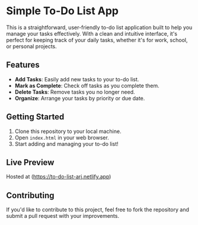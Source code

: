 # Simple To-Do List App

This is a straightforward, user-friendly to-do list application built to help you manage your tasks effectively. With a clean and intuitive interface, it's perfect for keeping track of your daily tasks, whether it's for work, school, or personal projects.

## Features

- **Add Tasks**: Easily add new tasks to your to-do list.
- **Mark as Complete**: Check off tasks as you complete them.
- **Delete Tasks**: Remove tasks you no longer need.
- **Organize**: Arrange your tasks by priority or due date.

## Getting Started

1. Clone this repository to your local machine.
2. Open `index.html` in your web browser.
3. Start adding and managing your to-do list!

## Live Preview
Hosted at (https://to-do-list-arj.netlify.app)

## Contributing
If you'd like to contribute to this project, feel free to fork the repository and submit a pull request with your improvements.
